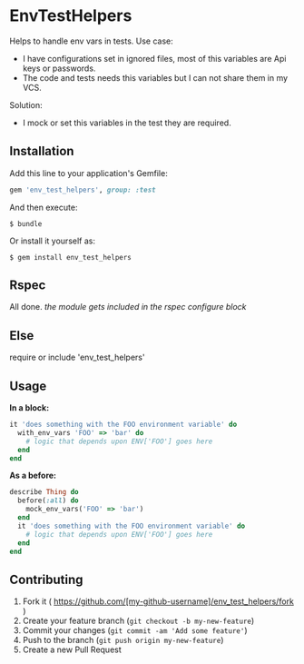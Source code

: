 # EnvTestHelpers

Helps to handle env vars in tests.
Use case:
- I have configurations set in ignored files, most of this variables are Api keys or passwords.
- The code and tests needs this variables but I can not share them in my VCS.

Solution:
- I mock or set this variables in the test they are required.

## Installation

Add this line to your application's Gemfile:

```ruby
gem 'env_test_helpers', group: :test
```

And then execute:

    $ bundle

Or install it yourself as:

    $ gem install env_test_helpers

## Rspec
 All done. _the module gets included in the rspec configure block_

## Else
 require or include 'env_test_helpers'

## Usage

**In a block:**
```ruby
it 'does something with the FOO environment variable' do
  with_env_vars 'FOO' => 'bar' do
    # logic that depends upon ENV['FOO'] goes here
  end
end
```

**As a before:**
```ruby
describe Thing do
  before(:all) do
    mock_env_vars('FOO' => 'bar')
  end
  it 'does something with the FOO environment variable' do
    # logic that depends upon ENV['FOO'] goes here
  end
end
```

## Contributing

1. Fork it ( https://github.com/[my-github-username]/env_test_helpers/fork )
2. Create your feature branch (`git checkout -b my-new-feature`)
3. Commit your changes (`git commit -am 'Add some feature'`)
4. Push to the branch (`git push origin my-new-feature`)
5. Create a new Pull Request
